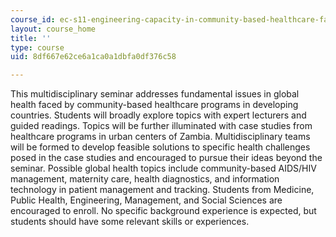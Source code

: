 ```yaml
---
course_id: ec-s11-engineering-capacity-in-community-based-healthcare-fall-2005
layout: course_home
title: ''
type: course
uid: 8df667e62ce6a1ca0a1dbfa0df376c58

---
```

This multidisciplinary seminar addresses fundamental issues in global health faced by community-based healthcare programs in developing countries. Students will broadly explore topics with expert lecturers and guided readings. Topics will be further illuminated with case studies from healthcare programs in urban centers of Zambia. Multidisciplinary teams will be formed to develop feasible solutions to specific health challenges posed in the case studies and encouraged to pursue their ideas beyond the seminar. Possible global health topics include community-based AIDS/HIV management, maternity care, health diagnostics, and information technology in patient management and tracking. Students from Medicine, Public Health, Engineering, Management, and Social Sciences are encouraged to enroll. No specific background experience is expected, but students should have some relevant skills or experiences.
